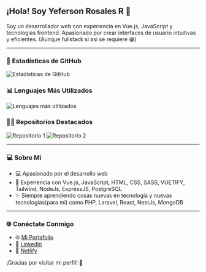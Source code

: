 ## ¡Hola! Soy Yeferson Rosales R 🌟

Soy un desarrollador web con experiencia en Vue.js, JavaScript y tecnologías frontend. Apasionado por crear interfaces de usuario intuitivas y eficientes. (Aunque fullstack si asi se requiere 😁)

---

### 🌟 Estadísticas de GitHub

![Estadísticas de GitHub](https://github-readme-stats.vercel.app/api?username=Yeyref&show_icons=true&theme=tokyonight)

### 📊 Lenguajes Más Utilizados

![Lenguajes más utilizados](https://github-readme-stats.vercel.app/api/top-langs/?username=Yeyref&layout=compact&theme=tokyonight)

### 👨‍💻 Repositorios Destacados

![Repositorio 1](https://github-readme-stats.vercel.app/api/pin/?username=Yeyref&repo=contador-personas&theme=tokyonight)
![Repositorio 2](https://github-readme-stats.vercel.app/api/pin/?username=Yeyref&repo=drilling_lista_cursos&theme=tokyonight)

---

### 💻 Sobre Mí

- 💻 Apasionado por el desarrollo web
- 💪 Experiencia con Vue.js, JavaScript, HTML, CSS, SASS, VUETIFY, Tailwind, NodeJs, ExpressJS, PostgreSQL
- ✨ Siempre aprendiendo cosas nuevas en tecnología y nuevas tecnologias(para mi) como PHP, Laravel, React, NestJs, MongoDB

---

### 🌐 Conéctate Conmigo

- 🌐 [Mi Portafolio](https://yeyref.github.io/yrosales_dev/)
- 💼 [LinkedIn](https://www.linkedin.com/in/yeferson-rosales-r-4a37aa15a/)
- 🚀 [Netlify](https://app.netlify.com/teams/yefersonj-rr/sites)

¡Gracias por visitar mi perfil! 🚀

